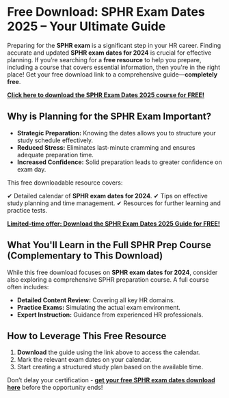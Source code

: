# Free Download: SPHR Exam Dates 2025 – Your Ultimate Guide

Preparing for the **SPHR exam** is a significant step in your HR career. Finding accurate and updated **SPHR exam dates for 2024** is crucial for effective planning. If you’re searching for a **free resource** to help you prepare, including a course that covers essential information, then you're in the right place! Get your free download link to a comprehensive guide—**completely free**.

[**Click here to download the SPHR Exam Dates 2025 course for FREE!**](https://udemywork.com/sphr-exam-dates-2024)

## Why is Planning for the SPHR Exam Important?

*   **Strategic Preparation:** Knowing the dates allows you to structure your study schedule effectively.
*   **Reduced Stress:** Eliminates last-minute cramming and ensures adequate preparation time.
*   **Increased Confidence:** Solid preparation leads to greater confidence on exam day.

This free downloadable resource covers:

✔ Detailed calendar of **SPHR exam dates for 2024**.
✔ Tips on effective study planning and time management.
✔ Resources for further learning and practice tests.

[**Limited-time offer: Download the SPHR Exam Dates 2025 Guide for FREE!**](https://udemywork.com/sphr-exam-dates-2024)

## What You'll Learn in the Full SPHR Prep Course (Complementary to This Download)

While this free download focuses on **SPHR exam dates for 2024**, consider also exploring a comprehensive SPHR preparation course. A full course often includes:

*   **Detailed Content Review:** Covering all key HR domains.
*   **Practice Exams:** Simulating the actual exam environment.
*   **Expert Instruction:** Guidance from experienced HR professionals.

## How to Leverage This Free Resource

1.  **Download** the guide using the link above to access the calendar.
2.  Mark the relevant exam dates on your calendar.
3.  Start creating a structured study plan based on the available time.

Don’t delay your certification - **[get your free SPHR exam dates download here](https://udemywork.com/sphr-exam-dates-2024)** before the opportunity ends!
